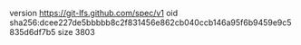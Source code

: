 version https://git-lfs.github.com/spec/v1
oid sha256:dcee227de5bbbbb8c2f831456e862cb040ccb146a95f6b9459e9c5835d6df7b5
size 3803
